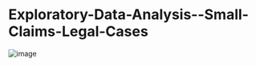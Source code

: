 # Exploratory-Data-Analysis--Small-Claims-Legal-Cases

![image](https://user-images.githubusercontent.com/96665362/226532171-f29d8c48-e74f-492e-a392-08d3504fd9b7.png)
